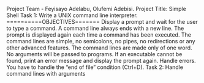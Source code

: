 Project Team - Feyisayo Adelabu, Olufemi Adebisi.
Project Title: Simple Shell
Task 1: Write a UNIX command line interpreter.
==========OBJECTIVES=======
Display a prompt and wait for the user to type a command. A command line always ends with a new line.
The prompt is displayed again each time a command has been executed.
The command lines are simple, no semicolons, no pipes, no redirections or any other advanced features.
The command lines are made only of one word. No arguments will be passed to programs.
If an executable cannot be found, print an error message and display the prompt again.
Handle errors.
You have to handle the “end of file” condition (Ctrl+D).
Task 2: Handle command lines with arguments

